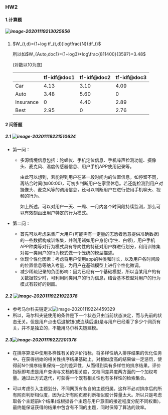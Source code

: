 ### HW2

#### 1.计算题

##### ![image-20201119213025656](D:\Typora\photos\image-20201119213025656.png)

1. $W_{t,d}=(1+log tf_{t,d})log\frac{N}{df_t}$

   所以如$W_{Auto,doc1}=(1+log3)*log\frac{811400}{3597}=3.48$

   (对数以10为底)
   
   |           | tf-idf@doc1 | tf-idf@doc2 | tf-idf@doc3 |
   | --------- | ----------- | ----------- | ----------- |
   | Car       | 4.13        | 3.10        | 4.09        |
   | Auto      | 3.48        | 5.60        | 0           |
   | Insurance | 0           | 4.40        | 2.89        |
   | Best      | 2.95        | 0           | 2.76        |

























#### 2 问答题

##### 2.1 ![image-20201119221510624](D:\Typora\photos\image-20201119221510624.png)

* 第一问：

  * 多源情境信息包括：陀螺仪、手机定位信息、手机噪声检测功能、摄像头、麦克风、温度传感器信息、用户手机APP使用记录等。

    由此可以想到，若能得到用户在某一段时间内的位置信息，如停留不同，再结合时间(如00:00)，可初步判断用户在家里休息。若还能检测到用户对摄像头、麦克风等的调用信息，还可以判断用户在进行使用手机聊天、视频的行为。

    如上所述，可以对用户一天、一周、一月内各个时间段持续监测，那么可以有效刻画出用户特定的行为模式。

* 第二问：

  * 首先可以考虑采集广大用户(可能需有一定量的志愿者愿意提供准确数据)的一些数据构成训练集，并利用诸如用户身份(学生、白领)，用户手机APP种类等对行为模式具有导向性的特征对用户群进行划分，利用训练集对每一类用户的行为模式做一个笼统的模型描述。
  * 体现个性化因素：考虑将用户使用app的种类和时长，以及用户各时间段的位置信息等纳入考量，为用户在基础模型上进行个性化微调。
  * 减少稀疏记录的负面影响：因为已经有一个基础模型，所以当某用户的有关数据较少时，可利用同类用户的行为信息，结合基本模型对用户的行为模式有较好的刻画。

##### 2.2 ![image-20201119221922378](D:\Typora\photos\image-20201119221922378.png)

* 参考马尔科夫链定义![image-20201119224459329](D:\Typora\photos\image-20201119224459329.png)
* 所以，马尔科夫链使用的条件是下一个状态只由当前状态决定，而与先前的状态无关。但是用户点击后退按钮(或连续后退)是与用户已经看了多少个网页有关，并不是独立的，不能用马尔科夫链建模。

##### 2.3![image-20201119222201378](D:\Typora\photos\image-20201119222201378.png)

* 在排序算法中使用多样性有关的评价指标，将多样性纳入排序结果的优化任务中。在获得初始的相关性排序结果基础上，对相似度高的结果做一定惩罚，使得前N个排序结果保持一定的差异性，从而得到具有多样性的排序结果。评价指标即考虑是用户查询与文档的相关度，文档间差异度两方面的一个加权考量。通过此方式迭代，可获得⼀个既有相关性也有多样性的检索集合。

* 可以考虑引入主题划分，不同网页有各自的主题归属。这样不必对排序后的所有网页判断相似度，因为让所有网页都判断相似度计算量太大。所以只是考虑取各个主题前k个结果(或根据各个主题与用户意图的接近程度分配不同权重)，最终能保证获得的结果中包含有不同的主题，同时保障了算法的效率。